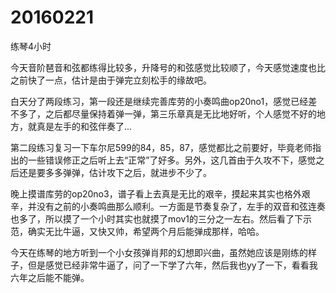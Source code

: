 # 20160221

练琴4小时

今天音阶琶音和弦都练得比较多，升降号的和弦感觉比较顺了，今天感觉速度也比之前快了一点，估计是由于弹完立刻松手的缘故吧。

白天分了两段练习，第一段还是继续完善库劳的小奏鸣曲op20no1，感觉已经差不多了，之后都尽量保持着弹一弹，第三乐章真是无比地好听，个人感觉不好的地方，就真是左手的和弦伴奏了...

第二段练习复习一下车尔尼599的84，85，87，感觉都比之前要好，毕竟老师指出的一些错误修正之后听上去“正常”了好多。另外，这几首由于久攻不下，感觉之后还是要多多弹弹，估计攻下之后，就进步不少了。

晚上摸谱库劳的op20no3，谱子看上去真是无比的艰辛，摸起来其实也格外艰辛，并没有之前的小奏鸣曲那么顺利。一方面是节奏复杂了，左手的双音和弦连奏也多了，所以摸了一个小时其实也就摸了mov1的三分之一左右。然后看了下示范，确实无比牛逼，又快又帅，希望两个月后能弹成那样，哈哈。

今天在练琴的地方听到一个小女孩弹肖邦的幻想即兴曲，虽然她应该是刚练的样子，但是感觉已经非常牛逼了，问了一下学了六年，然后我也yy了一下，看看我六年之后能不能弹。
